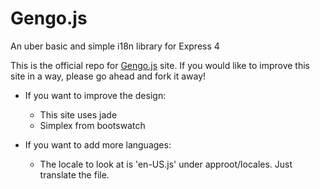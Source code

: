 Gengo.js
=======

 An uber basic and simple i18n library for Express 4

This is the official repo for [Gengo.js](http://www.gengojs.com) site. If you would like to improve this site in a way, please go ahead and fork it away!

* If you want to improve the design:
    * This site uses jade
    * Simplex from bootswatch

* If you want to add more languages:
    * The locale to look at is 'en-US.js' under approot/locales. Just translate the file.

